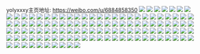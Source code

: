 yolyxxxy主页地址: https://weibo.com/u/6884858350 
![](https://wx4.sinaimg.cn/mw2000/007vWaaqly1h9bq2joqnyj30ls12r44n.jpg) 
![](https://wx4.sinaimg.cn/mw2000/007vWaaqly1h9bq2oxd3mj30ls12r44p.jpg) 
![](https://wx4.sinaimg.cn/mw2000/007vWaaqly1h9bq2fhzdzj30u01hcavu.jpg) 
![](https://wx4.sinaimg.cn/mw2000/007vWaaqly1h9bq2tg1koj30u01hcndm.jpg) 
![](https://wx4.sinaimg.cn/mw2000/007vWaaqly1h9bq2wf9rxj30u01hcncj.jpg) 
![](https://wx4.sinaimg.cn/mw2000/007vWaaqly1h9bq3fchy5j32c0340u0y.jpg) 
![](https://wx4.sinaimg.cn/mw2000/007vWaaqly1h9bq3xgmb0j31r0340b2a.jpg) 
![](https://wx4.sinaimg.cn/mw2000/007vWaaqly1h9bq453jg9j31r0340hdt.jpg) 
![](https://wx4.sinaimg.cn/mw2000/007vWaaqly1h9bq49g3v8j30u01hc1ek.jpg) 
![](https://wx4.sinaimg.cn/mw2000/007vWaaqly1h93kew6prhj30u0141166.jpg) 
![](https://wx4.sinaimg.cn/mw2000/007vWaaqly1h93kfse57kj30u014046y.jpg) 
![](https://wx4.sinaimg.cn/mw2000/007vWaaqly1h93kemndwfj30u0140tfw.jpg) 
![](https://wx4.sinaimg.cn/mw2000/007vWaaqly1h93kf2d2j9j30u0140wlv.jpg) 
![](https://wx4.sinaimg.cn/mw2000/007vWaaqly1h93kfcfyfpj30sg23ugzn.jpg) 
![](https://wx4.sinaimg.cn/mw2000/007vWaaqly1h93kfib8j0j30u0140tfj.jpg) 
![](https://wx4.sinaimg.cn/mw2000/007vWaaqly1h93kfoe6xdj30u0140dmq.jpg) 
![](https://wx4.sinaimg.cn/mw2000/007vWaaqly1h93kl8uc5ej30sg47pnny.jpg) 
![](https://wx4.sinaimg.cn/mw2000/007vWaaqly1h93kl88nmnj30u01407a4.jpg) 
![](https://wx4.sinaimg.cn/mw2000/007vWaaqly1h8xxfymg7xj32c0340u0y.jpg) 
![](https://wx4.sinaimg.cn/mw2000/007vWaaqly1h8xxfnro3mj32c03407wk.jpg) 
![](https://wx4.sinaimg.cn/mw2000/007vWaaqly1h8xxkjyw18j30u01407eg.jpg) 
![](https://wx4.sinaimg.cn/mw2000/007vWaaqly1h8xxhii9cuj32c03401l0.jpg) 
![](https://wx4.sinaimg.cn/mw2000/007vWaaqly1h8xxji5rs4j32c0340x6s.jpg) 
![](https://wx4.sinaimg.cn/mw2000/007vWaaqly1h8xxjpc5znj32c0340qv8.jpg) 
![](https://wx4.sinaimg.cn/mw2000/007vWaaqly1h8xxgpzu4tj32c0340u0z.jpg) 
![](https://wx4.sinaimg.cn/mw2000/007vWaaqly1h8mbo0bggqj31ld0wingd.jpg) 
![](https://wx4.sinaimg.cn/mw2000/007vWaaqly1h8mbntj0zfj31ld0wiqjz.jpg) 
![](https://wx4.sinaimg.cn/mw2000/007vWaaqly1h8mbo6mwllj31lh0whngs.jpg) 
![](https://wx4.sinaimg.cn/mw2000/007vWaaqly1h8hhhwmlhtj32dc35s4qt.jpg) 
![](https://wx4.sinaimg.cn/mw2000/007vWaaqly1h8hhi0il9pj32dc35s7wl.jpg) 
![](https://wx4.sinaimg.cn/mw2000/007vWaaqly1h8hhi3eas0j32dc35snpg.jpg) 
![](https://wx4.sinaimg.cn/mw2000/007vWaaqly1h8hhi718rqj32dc35su10.jpg) 
![](https://wx4.sinaimg.cn/mw2000/007vWaaqly1h8hhi92nffj327p2y9npe.jpg) 
![](https://wx4.sinaimg.cn/mw2000/007vWaaqly1h8hhi806rxj32c0340b0a.jpg) 
![](https://wx4.sinaimg.cn/mw2000/007vWaaqly1h8542e2lhvj323a2se7wi.jpg) 
![](https://wx4.sinaimg.cn/mw2000/007vWaaqly1h8542g2pkij32c0340u0x.jpg) 
![](https://wx4.sinaimg.cn/mw2000/007vWaaqly1h8542hbouwj32792xo4qq.jpg) 
![](https://wx4.sinaimg.cn/mw2000/007vWaaqly1h8542iei9kj326k2wq4qq.jpg) 
![](https://wx4.sinaimg.cn/mw2000/007vWaaqly1h85l2e0jd9j329l30skjm.jpg) 
![](https://wx4.sinaimg.cn/mw2000/007vWaaqly1h85l2gjwijj32c0340hdw.jpg) 
![](https://wx4.sinaimg.cn/mw2000/007vWaaqly1h85l2kg9z7j32c0340hdu.jpg) 
![](https://wx4.sinaimg.cn/mw2000/007vWaaqly1h85l2cp2fnj32c0340e82.jpg) 
![](https://wx4.sinaimg.cn/mw2000/007vWaaqly1h85l2ntcnfj32c0340e82.jpg) 
![](https://wx4.sinaimg.cn/mw2000/007vWaaqly1h85l2mf4cnj32c0340e82.jpg) 
![](https://wx4.sinaimg.cn/mw2000/007vWaaqly1h853tldhudj31w72ixx6q.jpg) 
![](https://wx4.sinaimg.cn/mw2000/007vWaaqly1h853ttdw87j329d30i4qs.jpg) 
![](https://wx4.sinaimg.cn/mw2000/007vWaaqly1h853tupef4j321i2q01ky.jpg) 
![](https://wx4.sinaimg.cn/mw2000/007vWaaqly1h853twcky3j32c0340e83.jpg) 
![](https://wx4.sinaimg.cn/mw2000/007vWaaqly1h853tn4isxj323y2tanpe.jpg) 
![](https://wx4.sinaimg.cn/mw2000/007vWaaqly1h853ty8opzj32c03401kz.jpg) 
![](https://wx4.sinaimg.cn/mw2000/007vWaaqly1h853tzeeerj32c03401ky.jpg) 
![](https://wx4.sinaimg.cn/mw2000/007vWaaqly1h853tjxxu6j32c0340x6q.jpg) 
![](https://wx4.sinaimg.cn/mw2000/007vWaaqly1h7r59ibby5j31qi334x6q.jpg) 
![](https://wx4.sinaimg.cn/mw2000/007vWaaqly1h7r59hnq2qj31401z4asi.jpg) 
![](https://wx4.sinaimg.cn/mw2000/007vWaaqly1h7r59jj257j31qi334e81.jpg) 
![](https://wx4.sinaimg.cn/mw2000/007vWaaqly1h7r59hajc4j31qi3344qq.jpg) 
![](https://wx4.sinaimg.cn/mw2000/007vWaaqly1h7r59k4su8j31lb2tv7wi.jpg) 
![](https://wx4.sinaimg.cn/mw2000/007vWaaqly1h7r59ixi2gj31qi334kjl.jpg) 
![](https://wx4.sinaimg.cn/mw2000/007vWaaqly1h7r59git6rj31p030iqv5.jpg) 
![](https://wx4.sinaimg.cn/mw2000/007vWaaqly1h7r5a18k6sj32c0340npe.jpg) 
![](https://wx4.sinaimg.cn/mw2000/007vWaaqly1h7iy2xmo3xj30wi1ycwxk.jpg) 
![](https://wx4.sinaimg.cn/mw2000/007vWaaqly1h7hxwoor3oj30u01407gf.jpg) 
![](https://wx4.sinaimg.cn/mw2000/007vWaaqly1h7hxwpbb4xj30u01407nn.jpg) 
![](https://wx4.sinaimg.cn/mw2000/007vWaaqly1h7hxwq2oibj30u0140qmh.jpg) 
![](https://wx4.sinaimg.cn/mw2000/007vWaaqly1h7hxxe5unqj30u0140dsz.jpg) 
![](https://wx4.sinaimg.cn/mw2000/007vWaaqly1h7hxwqir36j30u0140ai8.jpg) 
![](https://wx4.sinaimg.cn/mw2000/007vWaaqly1h7hxwrd8c7j30u0140wkg.jpg) 
![](https://wx4.sinaimg.cn/mw2000/007vWaaqly1h7hxwrq9nnj30u0141aih.jpg) 
![](https://wx4.sinaimg.cn/mw2000/007vWaaqly1h7hxwt8g7hj30k00zk77u.jpg) 
![](https://wx4.sinaimg.cn/mw2000/007vWaaqly1h7hxwtikrsj30u00u0ted.jpg) 
![](https://wx4.sinaimg.cn/mw2000/007vWaaqly1h7hxwocp21j30u00u0q8y.jpg) 
![](https://wx4.sinaimg.cn/mw2000/007vWaaqly1h7hxws1zubj30u0140wng.jpg) 
![](https://wx4.sinaimg.cn/mw2000/007vWaaqly1h78oya6zbrj30u013z7mr.jpg) 
![](https://wx4.sinaimg.cn/mw2000/007vWaaqly1h78oyg0kesj30u0140neh.jpg) 
![](https://wx4.sinaimg.cn/mw2000/007vWaaqly1h78oydfaf3j30u0140dsf.jpg) 
![](https://wx4.sinaimg.cn/mw2000/007vWaaqly1h78p5o83ytj30u01hcjy1.jpg) 
![](https://wx4.sinaimg.cn/mw2000/007vWaaqly1h78oybgjfyj30u00u0grc.jpg) 
![](https://wx4.sinaimg.cn/mw2000/007vWaaqly1h78oye7k45j30u0140tex.jpg) 
![](https://wx4.sinaimg.cn/mw2000/007vWaaqly1h78oyczmrcj30u0140tld.jpg) 
![](https://wx4.sinaimg.cn/mw2000/007vWaaqly1h78oydss94j30u0140qaf.jpg) 
![](https://wx4.sinaimg.cn/mw2000/007vWaaqly1h78oyh70yvj30u00u0dlx.jpg) 
![](https://wx4.sinaimg.cn/mw2000/007vWaaqly1h78oycl8y4j30u0140dnh.jpg) 
![](https://wx4.sinaimg.cn/mw2000/007vWaaqly1h78oygxno2j30u0140ah2.jpg) 
![](https://wx4.sinaimg.cn/mw2000/007vWaaqly1h76fm4khqpj32c0340kjm.jpg) 
![](https://wx4.sinaimg.cn/mw2000/007vWaaqly1h76fm5ooi4j32c0340e81.jpg) 
![](https://wx4.sinaimg.cn/mw2000/007vWaaqly1h76fm6air8j320d2ohtfl.jpg) 
![](https://wx4.sinaimg.cn/mw2000/007vWaaqly1h76fm72ghsj32bc334aua.jpg) 
![](https://wx4.sinaimg.cn/mw2000/007vWaaqly1h76fm7z91oj32bc334kjn.jpg) 
![](https://wx4.sinaimg.cn/mw2000/007vWaaqly1h76fmc9yf0j32c0340qv5.jpg) 
![](https://wx4.sinaimg.cn/mw2000/007vWaaqly1h76fmk1529j31r92cd4p5.jpg) 
![](https://wx4.sinaimg.cn/mw2000/007vWaaqly1h76fmjeaccj31qz2bzn0r.jpg) 
![](https://wx4.sinaimg.cn/mw2000/007vWaaqly1h76fmflsysj32c03407wl.jpg) 
![](https://wx4.sinaimg.cn/mw2000/007vWaaqly1h76fmitko6j32c03404qq.jpg) 
![](https://wx4.sinaimg.cn/mw2000/007vWaaqly1h76fmgp7y0j32c0340448.jpg) 
![](https://wx4.sinaimg.cn/mw2000/007vWaaqly1h73lxqpz12j31m425gqv5.jpg) 
![](https://wx4.sinaimg.cn/mw2000/007vWaaqly1h73m07uahyj31r03404qk.jpg) 
![](https://wx4.sinaimg.cn/mw2000/007vWaaqly1h73lxv6eetj31qi334kee.jpg) 
![](https://wx4.sinaimg.cn/mw2000/007vWaaqly1h73ly2tfojj31r03407wk.jpg) 
![](https://wx4.sinaimg.cn/mw2000/007vWaaqly1h73lzqiwsxj31t02eo1ky.jpg) 
![](https://wx4.sinaimg.cn/mw2000/007vWaaqly1h73lxot228j31qu2bsb2a.jpg) 
![](https://wx4.sinaimg.cn/mw2000/007vWaaqly1h73lxud8bzj32bc334e83.jpg) 
![](https://wx4.sinaimg.cn/mw2000/007vWaaqly1h73lxwk4mhj32c03401ky.jpg) 
![](https://wx4.sinaimg.cn/mw2000/007vWaaqly1h73lxxo6fij32c0340qv5.jpg) 
![](https://wx4.sinaimg.cn/mw2000/007vWaaqly1h73lxrqkn9j32bc334qv8.jpg) 
![](https://wx4.sinaimg.cn/mw2000/007vWaaqly1h73lxytbbaj32c0340ahv.jpg) 
![](https://wx4.sinaimg.cn/mw2000/007vWaaqly1h73lxvjbe8j31401hcjto.jpg) 
![](https://wx4.sinaimg.cn/mw2000/007vWaaqly1h6zhqlnw8oj30u01hck0p.jpg) 
![](https://wx4.sinaimg.cn/mw2000/007vWaaqly1h6zhqs3ouwj30u01sy77g.jpg) 
![](https://wx4.sinaimg.cn/mw2000/007vWaaqly1h6zhqssx4vj30u01hcta9.jpg) 
![](https://wx4.sinaimg.cn/mw2000/007vWaaqly1h6zhqtjyw8j30u014077h.jpg) 
![](https://wx4.sinaimg.cn/mw2000/007vWaaqly1h6zhqx9dt2j30u0140gti.jpg) 
![](https://wx4.sinaimg.cn/mw2000/007vWaaqly1h6zhqxyw4ej30u0140k1u.jpg) 
![](https://wx4.sinaimg.cn/mw2000/007vWaaqly1h6zhqkz1b1j30u0140dlh.jpg) 
![](https://wx4.sinaimg.cn/mw2000/007vWaaqly1h6xz6atcsnj32bc334x6p.jpg) 
![](https://wx4.sinaimg.cn/mw2000/007vWaaqly1h6xz6bkfi8j31p029cqbj.jpg) 
![](https://wx4.sinaimg.cn/mw2000/007vWaaqly1h6xz6e6qv5j31r0340npd.jpg) 
![](https://wx4.sinaimg.cn/mw2000/007vWaaqly1h6xz6gkex8j31r0340qfo.jpg) 
